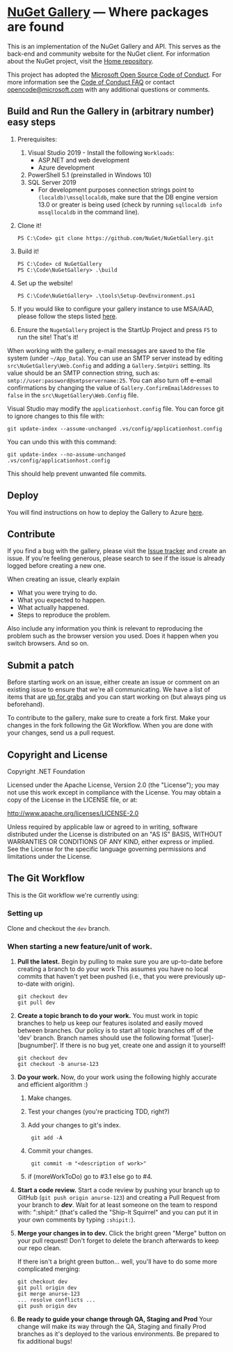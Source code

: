 ﻿[NuGet Gallery](http://nuget.org/) — Where packages are found 
=======================================================================

This is an implementation of the NuGet Gallery and API. This serves as the back-end and community 
website for the NuGet client. For information about the NuGet project, visit the [Home repository](https://github.com/nuget/home).

This project has adopted the [Microsoft Open Source Code of Conduct](https://opensource.microsoft.com/codeofconduct/). For more information see the [Code of Conduct FAQ](https://opensource.microsoft.com/codeofconduct/faq/) or contact [opencode@microsoft.com](mailto:opencode@microsoft.com) with any additional questions or comments.

## Build and Run the Gallery in (arbitrary number) easy steps

1. Prerequisites:
    1. Visual Studio 2019 - Install the following `Workloads`:
        * ASP.NET and web development
        * Azure development
    2. PowerShell 5.1 (preinstalled in Windows 10)
    3. SQL Server 2019
        * For development purposes connection strings point to `(localdb)\mssqllocaldb`, make sure that the DB engine version 13.0 or greater is being used (check by running `sqllocaldb info mssqllocaldb` in the command line).
2. Clone it!
    
    ```PS C:\Code> git clone https://github.com/NuGet/NuGetGallery.git```
3. Build it!
    
    ```
    PS C:\Code> cd NuGetGallery
    PS C:\Code\NuGetGallery> .\build
    ```
4. Set up the website!

    ```PS C:\Code\NuGetGallery> .\tools\Setup-DevEnvironment.ps1```
    
5. If you would like to configure your gallery instance to use MSA/AAD, please follow the steps listed [here](https://github.com/NuGet/NuGetGallery/wiki/Configuring-MSA-AAD-for-your-on-prem-gallery-instance).

6. Ensure the `NugetGallery` project is the StartUp Project and press `F5` to run the site! That's it!

When working with the gallery, e-mail messages are saved to the file system (under `~/App_Data`).
You can use an SMTP server instead by editing `src\NuGetGallery\Web.Config` and adding a `Gallery.SmtpUri`
setting. Its value should be an SMTP connection string, such as: `smtp://user:password@smtpservername:25`.
You can also turn off e-email confirmations by changing the value of `Gallery.ConfirmEmailAddresses` to `false`
in the `src\NugetGallery\Web.Config` file.

Visual Studio may modify the `applicationhost.config` file. You can force git to ignore changes to this file
with:

    git update-index --assume-unchanged .vs/config/applicationhost.config

You can undo this with this command:

    git update-index --no-assume-unchanged .vs/config/applicationhost.config

This should help prevent unwanted file commits.

## Deploy

You will find instructions on how to deploy the Gallery to Azure [here](https://github.com/NuGet/NuGetGallery/blob/master/docs/Deploying/README.md).

## Contribute
If you find a bug with the gallery, please visit the [Issue tracker](https://github.com/NuGet/NuGetGallery/issues) and 
create an issue. If you're feeling generous, please search to see if the issue is already logged before creating a 
new one.

When creating an issue, clearly explain
* What you were trying to do.
* What you expected to happen.
* What actually happened.
* Steps to reproduce the problem.

Also include any information you think is relevant to reproducing the problem such as the browser version you used. 
Does it happen when you switch browsers. And so on.

## Submit a patch
Before starting work on an issue, either create an issue or comment on an existing issue to ensure that we're all 
communicating. We have a list of items that are [up for grabs](https://github.com/NuGet/NuGetGallery/issues?q=is%3Aopen+is%3Aissue+label%3A%22Up+for+Grabs%22) and you can start working on (but always ping us beforehand).

To contribute to the gallery, make sure to create a fork first. Make your changes in the fork following 
the Git Workflow. When you are done with your changes, send us a pull request.

## Copyright and License
Copyright .NET Foundation

Licensed under the Apache License, Version 2.0 (the "License"); you may not use this work except in compliance with 
the License. You may obtain a copy of the License in the LICENSE file, or at:

http://www.apache.org/licenses/LICENSE-2.0

Unless required by applicable law or agreed to in writing, software distributed under the License is distributed on 
an "AS IS" BASIS, WITHOUT WARRANTIES OR CONDITIONS OF ANY KIND, either express or implied. See the License for the 
specific language governing permissions and limitations under the License.

## The Git Workflow

This is the Git workflow we're currently using:

### Setting up

Clone and checkout the `dev` branch.

### When starting a new feature/unit of work.
    
1.  __Pull the latest.__
    Begin by pulling to make sure you are up-to-date before creating a branch to do your work 
    This assumes you have no local commits that haven't yet been pushed (i.e., that you were 
    previously up-to-date with origin).
    
        git checkout dev
        git pull dev
    
2.  __Create a topic branch to do your work.__
    You must work in topic branches to help us keep our features isolated and easily moved between branches.
    Our policy is to start all topic branches off of the 'dev' branch. 
    Branch names should use the following format '[user]-[bugnumber]'. If there is no bug yet,
    create one and assign it to yourself!

        git checkout dev
        git checkout -b anurse-123
    
3.  __Do your work.__
    Now, do your work using the following highly accurate and efficient algorithm :)

    1. Make changes.
    2. Test your changes (you're practicing TDD, right?)
    3. Add your changes to git's index.
        
            git add -A

    4. Commit your changes.
        
            git commit -m "<description of work>"
        
    5. if (moreWorkToDo) go to #3.1 else go to #4.

4.  __Start a code review.__
    Start a code review by pushing your branch up to GitHub (```git push origin anurse-123```) and
    creating a Pull Request from your branch to ***dev***. Wait for at least someone on the team to respond with: ":shipit:" (that's called the
    "Ship-It Squirrel" and you can put it in your own comments by typing ```:shipit:```).

5.  __Merge your changes in to dev.__
    Click the bright green "Merge" button on your pull request! Don't forget to delete the branch afterwards to keep our repo clean.

    If there isn't a bright green button... well, you'll have to do some more complicated merging:

        git checkout dev
        git pull origin dev
        git merge anurse-123
        ... resolve conflicts ...
        git push origin dev
    
6.  __Be ready to guide your change through QA, Staging and Prod__
    Your change will make its way through the QA, Staging and finally Prod branches as it's deployed to the various environments. Be prepared to fix additional bugs!
